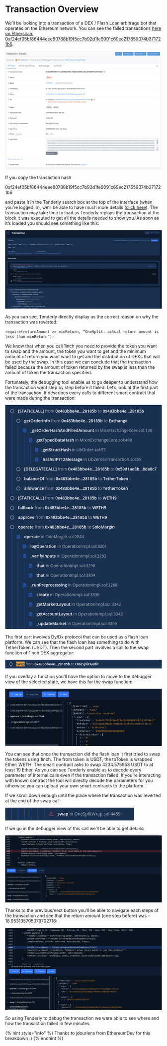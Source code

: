 # Transaction Overview

We’ll be looking into a transaction of a DEX / Flash Loan arbitrage bot that operates on the Ethereum network. You can see the failed transactions [here on Etherscan: 0xf24ef05bf86444eee80788b19f5cc7b92d1fe9091c69ec217659074b371721b6](https://etherscan.io/tx/0xf24ef05bf86444eee80788b19f5cc7b92d1fe9091c69ec217659074b371721b6).

![](<../../.gitbook/assets/image (21).png>)

If you copy the transaction hash

0xf24ef05bf86444eee80788b19f5cc7b92d1fe9091c69ec217659074b371721b6

and paste it in the Tenderly search box at the top of the interface (when you’re logged in), we’ll be able to have much more details ([click here](https://dashboard.tenderly.co/tx/main/0xf24ef05bf86444eee80788b19f5cc7b92d1fe9091c69ec217659074b371721b6)). The transaction may take time to load as Tenderly replays the transaction at the block it was executed to get all the details needed to show you. As soon as it’s loaded you should see something like this:

![](<../../.gitbook/assets/image (19).png>)

As you can see, Tenderly directly display us the correct reason on why the transaction was reverted:

```
require(returnAmount >= minReturn, “OneSplit: actual return amount is less than minReturn”);
```

We know that when you call 1inch you need to provide the token you want to swap and the amount, the token you want to get and the minimum amount of return you want want to get and the distribution of DEXs that will be used by the swap. In this case we can conclude that the transaction failed because the amount of token returned by the swap is less than the amount of token the transaction specified.

Fortunately, the debugging tool enable us to go deeper to understand how the transaction went step by step before it failed. Let’s look at the first part of the transaction. It describes every calls to different smart contract that were made during the transaction:

![](<../../.gitbook/assets/image (18).png>)

The first part involves Dy/Dx protocol that can be used as a flash loan platform. We can see that the flash loan has something to do with TetherToken (USDT). Then the second part involves a call to the swap function of 1inch DEX aggregator:

![](<../../.gitbook/assets/image (12) (1).png>)

If you overlay a function you’ll have the option to move to the debugger view of the selected state, we have this for the swap function:

![](<../../.gitbook/assets/image (38).png>)

You can see that once the transaction did the flash loan it first tried to swap the tokens using 1inch. The from token is USDT, the toToken is wrapped Ether: WETH. The smart contract asks to swap 4234.575953 USDT to at least 19 Ether. As you can see Tenderly enable us to decode every parameter of internal calls even if the transaction failed. If you’re interacting with known contract the tool will directly decode the parameters for you otherwise you can upload your own smart contracts to the platform.&#x20;

If we scroll down enough until the place where the transaction was reverted at the end of the swap call:

![](<../../.gitbook/assets/image (47).png>)

If we go in the debugger view of this call we’ll be able to get details:

![](<../../.gitbook/assets/image (11).png>)

Thanks to the previous/next button you’ll be able to navigate each steps of the transaction and see that the return amount (one step before) was - 18.953135705079702716:

![](<../../.gitbook/assets/image (14) (1) (1).png>)

So using Tenderly to debug the transaction we were able to see where and how the transaction failed in few minutes.

{% hint style="info" %}
Thanks to jdourlens from EthereumDev for this breakdown :)
{% endhint %}
